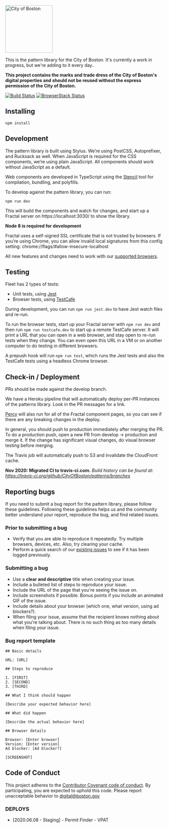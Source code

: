 <img src="https://cloud.githubusercontent.com/assets/9234/19400090/8c20c53c-9222-11e6-937c-02bce55e5301.png" alt="City of Boston" width="150" />

This is the pattern library for the City of Boston. It's currently a work in progress, but we're adding to it every day.. 

**This project contains the marks and trade dress of the City of Boston's digital properties and should not be reused without the express permission of the City of Boston.**

[![Build Status](https://travis-ci.org/CityOfBoston/patterns.svg?branch=develop)](https://travis-ci.org/CityOfBoston/patterns)
[![BrowserStack Status](https://www.browserstack.com/automate/badge.svg?badge_key=Nlcwdm0xVlIzQ3dVWDQxbmltNEg1OWp4WEZoOXo5eHZlUHpKV3VuZldRVT0tLUxKWVhwckNLaVIzb29qQjFZQkVla0E9PQ%3D%3D--7770e74f86750ab3c3ceee0369fe44e871d60ef8)](https://www.browserstack.com/automate/public-build/Nlcwdm0xVlIzQ3dVWDQxbmltNEg1OWp4WEZoOXo5eHZlUHpKV3VuZldRVT0tLUxKWVhwckNLaVIzb29qQjFZQkVla0E9PQ==--7770e74f86750ab3c3ceee0369fe44e871d60ef8)

## Installing

`npm install`

## Development

The pattern library is built using Stylus. We’re using PostCSS, Autoprefixer,
and Rucksack as well. When JavaScript is required for the CSS components, we’re
using plain JavaScript. All components should work without JavaScript as a
default.

Web components are developed in TypeScript using the
[Stencil](https://stenciljs.com/) tool for compilation, bundling, and polyfills.

To develop against the pattern library, you can run:

`npm run dev`

This will build the components and watch for changes, and start up a Fractal
server on https://localhost:3030/ to show the library.

**Node 8 is required for development**

Fractal uses a self-signed SSL certificate that is not trusted by browsers. If
you’re using Chrome, you can allow invalid local signatures from this config
setting: chrome://flags/#allow-insecure-localhost

All new features and changes need to work with our [supported
browsers](https://github.com/CityOfBoston/digital/wiki/Software-engineering-working-agreement#browsers-we-support).

## Testing

Fleet has 2 types of tests:
 - Unit tests, using [Jest](https://facebook.github.io/jest/)
 - Browser tests, using [TestCafe](https://testcafe.devexpress.com/)

During development, you can run `npm run jest.dev` to have Jest watch files and
re-run. 

To run the browser tests, start up your Fractal server with `npm run dev` and
then run `npm run testcafe.dev` to start up a remote TestCafe server. It will
print a URL that you can open in a web browser, and stay open to re-run tests
when they change. You can even open this URL in a VM or on another computer to
do testing in different browsers.

A prepush hook will run `npm run test`, which runs the Jest tests and also the
TestCafe tests using a headless Chrome browser.

## Check-in / Deployment

PRs should be made against the develop branch.

We have a Heroku pipeline that will automatically deploy per-PR instances of the
patterns library. Look in the PR messages for a link.

[Percy](https://percy.io/) will also run for all of the Fractal component pages,
so you can see if there are any breaking changes in the deploy.

In general, you should push to production immediately after merging the PR. To
do a production push, open a new PR from develop -> production and merge it. If
the change has significant visual changes, do visual browser testing before
merging.

The Travis job will automatically push to S3 and invalidate the CloudFront
cache.

**Nov 2020: Migrated CI to travis-ci.com.**
*Build history can be found at: https://travis-ci.org/github/CityOfBoston/patterns/branches*

## Reporting bugs

If you need to submit a bug report for the pattern library, please follow these guidelines. Following these guidelines helps us and the community better understand your report, reproduce the bug, and find related issues.

### Prior to submitting a bug

 * Verify that you are able to reproduce it repeatedly. Try multiple browsers, devices, etc. Also, try clearing your cache.
 * Perform a quick search of our [existing issues](https://github.com/CityOfBoston/patterns/issues) to see if it has been logged previously.

### Submitting a bug

 * Use a **clear and descriptive** title when creating your issue.
 * Include a bulleted list of steps to reproduce your issue.
 * Include the URL of the page that you're seeing the issue on.
 * Include screenshots if possible. Bonus points if you include an animated GIF of the issue.
 * Include details about your browser (which one, what version, using ad blockers?).
 * When filing your issue, assume that the recipient knows nothing about what you're talking about. There is no such thing as too many details when filing your issue.

### Bug report template

```
## Basic details

URL: [URL]

## Steps to reproduce

1. [FIRST]
2. [SECOND]
3. [THIRD]

## What I think should happen

[Describe your expected behavior here]

## What did happen

[Describe the actual behavior here]

## Browser details

Browser: [Enter browser]
Version: [Enter version]
Ad blocker: [Ad blocker?]

[SCREENSHOT]
```

## Code of Conduct

This project adheres to the [Contributor Covenant code of conduct](https://github.com/CityOfBoston/boston.gov/blob/develop/guides/01-code-of-conduct.md). By participating, you are expected to uphold this code. Please report unacceptable behavior to <a href="mailto:digital@boston.gov">digital@boston.gov</a>


### DEPLOYS
- [2020.06.08 - Staging] - Permit Finder - VPAT


